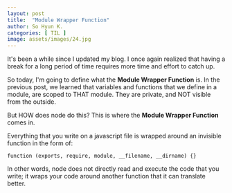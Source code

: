 ```yaml
---
layout: post
title:  "Module Wrapper Function"
author: So Hyun K.
categories: [ TIL ]
image: assets/images/24.jpg
---
```


It's been a while since I updated my blog.
I once again realized that having a break for a long period of time requires more time and effort to catch up.

So today, I'm going to define what the **Module Wrapper Function** is.
In the previous post, we learned that variables and functions that we define in a module, are scoped to THAT module. They are private, and NOT visible from the outside.

But HOW does node do this? This is where the **Module Wrapper Function** comes in.

Everything that you write on a javascript file is wrapped around an invisible function in the form of:
```
function (exports, require, module, __filename, __dirname) {}
```

In other words, node does not directly read and execute the code that you write; it wraps your code around another function that it can translate better.